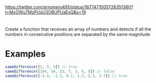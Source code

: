 https://twitter.com/arromero491/status/1677471005726351360?t=MxOWu7MzPUsU3OBUPUaEsQ&s=19
#
Create a function that receives an array of numbers and detects if all the numbers in consecutive positions are separated by the same magnitude

# Examples
```js
sameDifference([1, 3, 5]) // true
sameDifference([194, 54, 23, 7, 3, 6, 8]) // false
sameDifference([-2.3, -1.1, 0.1, 1.3, 2.5, 3.7]) // true
```
